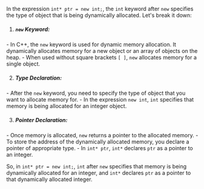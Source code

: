 In the expression `int* ptr = new int;`, the `int` keyword after `new` specifies the type of object that is being dynamically allocated. Let's break it down:

1. ##### `new` Keyword:

 \- In C++, the `new` keyword is used for dynamic memory allocation. It dynamically allocates memory for a new object or an array of objects on the heap.
 \- When used without square brackets `[ ]`, `new` allocates memory for a single object.

2. ##### Type Declaration:

 \- After the `new` keyword, you need to specify the type of object that you want to allocate memory for.
 \- In the expression `new int`, `int` specifies that memory is being allocated for an integer object.

3. ##### Pointer Declaration:

 \- Once memory is allocated, `new` returns a pointer to the allocated memory.
 \- To store the address of the dynamically allocated memory, you declare a pointer of appropriate type.
 \- In `int* ptr`, `int*` declares `ptr` as a pointer to an integer.

So, in `int* ptr = new int;`, `int` after `new` specifies that memory is being dynamically allocated for an integer, and `int*` declares `ptr` as a pointer to that dynamically allocated integer.